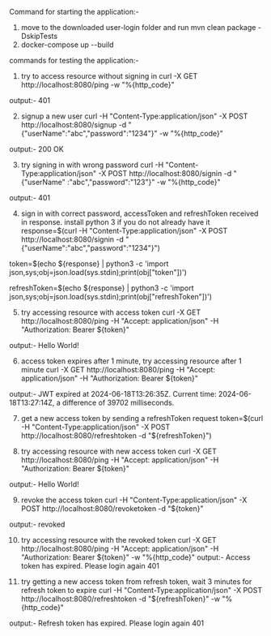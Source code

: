 Command for starting the application:-
1) move to the downloaded user-login folder and run mvn clean package -DskipTests
2) docker-compose up --build


commands for testing the application:-
1) try to access resource without signing in
 curl -X GET http://localhost:8080/ping -w "%{http_code}"

 output:- 401 

2) signup a new user
 curl -H "Content-Type:application/json" -X POST http://localhost:8080/signup -d "{\"userName\":\"abc\",\"password\":\"1234\"}" -w "%{http_code}"

 output:- 200 OK

3) try signing in with wrong password
 curl -H "Content-Type:application/json" -X POST http://localhost:8080/signin -d "{\"userName\"
:\"abc\",\"password\":\"123\"}" -w "%{http_code}"

 output:- 401


4) sign in with correct password, accessToken and refreshToken received in response. install python 3 if you do not already have it
 response=$(curl -H "Content-Type:application/json" -X POST http://localhost:8080/signin -d "{\"userName\":\"abc\",\"password\":\"1234\"}")

 token=$(echo ${response} | python3 -c 'import json,sys;obj=json.load(sys.stdin);print(obj["token"])')

 refreshToken=$(echo ${response} | python3 -c 'import json,sys;obj=json.load(sys.stdin);print(obj["refreshToken"])')


5) try accessing resource with access token
curl -X GET http://localhost:8080/ping -H "Accept: application/json" -H "Authorization: Bearer ${token}"

output:- Hello World!

6) access token expires after 1 minute, try accessing resource after 1 minute
curl -X GET http://localhost:8080/ping -H "Accept: application/json" -H "Authorization: Bearer ${token}"

output:- JWT expired at 2024-06-18T13:26:35Z. Current time: 2024-06-18T13:27:14Z, a difference of 39702 milliseconds.

7) get a new access token by sending a refreshToken request
 token=$(curl -H "Content-Type:application/json" -X POST http://localhost:8080/refreshtoken -d "${refreshToken}")

8) try accessing resource with new access token
 curl -X GET http://localhost:8080/ping -H "Accept: application/json" -H "Authorization: Bearer ${token}"

output:- Hello World!

9) revoke the access token 
curl -H "Content-Type:application/json" -X POST http://localhost:8080/revoketoken -d "${token}"

output:- revoked

10) try accessing resource with the revoked token
curl -X GET http://localhost:8080/ping -H "Accept: application/json" -H "Authorization: Bearer ${token}" -w "%{http_code}"
output:- Access token has expired. Please login again 401

11) try getting a new access token from refresh token, wait 3 minutes for refresh token to expire
curl -H "Content-Type:application/json" -X POST http://localhost:8080/refreshtoken -d "${refreshToken}" -w "%{http_code}"

output:- Refresh token has expired. Please login again 401
